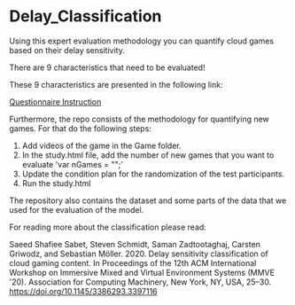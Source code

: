 # Delay_Classification

Using this expert evaluation methodology you can quantify cloud games based on their delay sensitivity.

There are 9 characteristics that need to be evaluated!

These 9 characteristics are presented in the following link:

[Questionnaire Instruction
](https://sssabet.github.io/Delay_Classification/)



Furthermore, the repo consists of the methodology for quantifying new games. For that do the following steps:
1. Add videos of the game in the Game folder.
2. In the study.html file, add the number of new games that you want to evaluate
'var nGames = "";'
3. Update the condition plan for the randomization of the test participants.
4. Run the study.html



The repository also contains the dataset and some parts of the data that we used for the evaluation of the model.





For reading more about the classification please read:

Saeed Shafiee Sabet, Steven Schmidt, Saman Zadtootaghaj, Carsten Griwodz, and Sebastian Möller. 2020. Delay sensitivity classification of cloud gaming content. In Proceedings of the 12th ACM International Workshop on Immersive Mixed and Virtual Environment Systems (MMVE '20). Association for Computing Machinery, New York, NY, USA, 25–30. https://doi.org/10.1145/3386293.3397116
